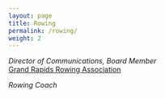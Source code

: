 ```yaml
---
layout: page
title: Rowing
permalink: /rowing/
weight: 2
---
```


*Director of Communications, Board Member*  
[Grand Rapids Rowing Association](http://grrowing.org)  

*Rowing Coach*  

